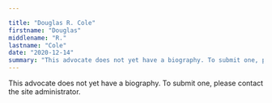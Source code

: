 ```yaml
---

title: "Douglas R. Cole"
firstname: "Douglas"
middlename: "R."
lastname: "Cole"
date: "2020-12-14"
summary: "This advocate does not yet have a biography. To submit one, please contact the site administrator."
---
```

This advocate does not yet have a biography. To submit one, please contact the site administrator.

